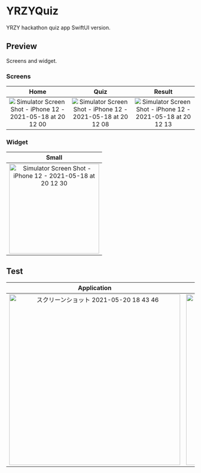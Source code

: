 # YRZYQuiz

YRZY hackathon quiz app SwiftUI version.

## Preview

Screens and widget.

### Screens

| Home | Quiz | Result |
| :-: | :-: | :-: |
| ![Simulator Screen Shot - iPhone 12 - 2021-05-18 at 20 12 00](https://user-images.githubusercontent.com/31949692/118641856-9fd08900-b815-11eb-9e1d-d4cb77e01ade.png) | ![Simulator Screen Shot - iPhone 12 - 2021-05-18 at 20 12 08](https://user-images.githubusercontent.com/31949692/118641867-a2cb7980-b815-11eb-8f67-bac8e9367c0b.png) | ![Simulator Screen Shot - iPhone 12 - 2021-05-18 at 20 12 13](https://user-images.githubusercontent.com/31949692/118641870-a3fca680-b815-11eb-90aa-cca472028c93.png) |

### Widget

| Small |
| :-: |
| <img src="https://user-images.githubusercontent.com/31949692/118642192-03f34d00-b816-11eb-863a-a5c382f668f7.png" width="240" alt="Simulator Screen Shot - iPhone 12 - 2021-05-18 at 20 12 30"> |

## Test

| Application | Domain | Shared |
| :-: | :-: | :-: |
| <img width="457" alt="スクリーンショット 2021-05-20 18 43 46" src="https://user-images.githubusercontent.com/31949692/118957489-85c0b300-b99b-11eb-8601-5e3d88921be3.png"> | <img width="457" alt="スクリーンショット 2021-05-20 18 43 38" src="https://user-images.githubusercontent.com/31949692/118957484-85281c80-b99b-11eb-819d-b3f75414c721.png"> | <img width="456" alt="スクリーンショット 2021-05-20 18 43 28" src="https://user-images.githubusercontent.com/31949692/118957471-835e5900-b99b-11eb-832c-7e3732e25902.png"> |